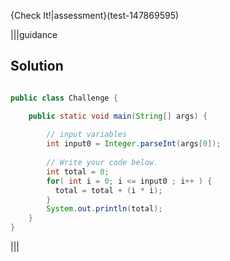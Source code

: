 {Check It!|assessment}(test-147869595)

|||guidance
## Solution
```java

public class Challenge {

    public static void main(String[] args) {
      
        // input variables
        int input0 = Integer.parseInt(args[0]);
      
        // Write your code below.
        int total = 0;
        for( int i = 0; i <= input0 ; i++ ) {
          total = total + (i * i);
        }
        System.out.println(total);
    }
}

```
|||